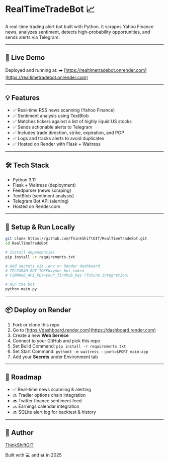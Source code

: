 # RealTimeTradeBot 📈

A real-time trading alert bot built with Python. It scrapes Yahoo Finance news, analyzes sentiment, detects high-probability opportunities, and sends alerts via Telegram.

---

## 🚀 Live Demo

Deployed and running at:
➡️ [https://realtimetradebot.onrender.com](https://realtimetradebot.onrender.com)

---

## 💡 Features

- ✅ Real-time RSS news scanning (Yahoo Finance)
- ✅ Sentiment analysis using TextBlob
- ✅ Matches tickers against a list of highly liquid US stocks
- ✅ Sends actionable alerts to Telegram
- ✅ Includes trade direction, strike, expiration, and POP
- ✅ Logs and tracks alerts to avoid duplicates
- ✅ Hosted on Render with Flask + Waitress

---

## 🛠️ Tech Stack

- Python 3.11
- Flask + Waitress (deployment)
- Feedparser (news scraping)
- TextBlob (sentiment analysis)
- Telegram Bot API (alerting)
- Hosted on Render.com

---

## 🧪 Setup & Run Locally

```bash
git clone https://github.com/ThinkShiftGIT/RealTimeTradeBot.git
cd RealTimeTradeBot

# Install dependencies
pip install -r requirements.txt

# Add secrets via .env or Render dashboard
# TELEGRAM_BOT_TOKEN=your_bot_token
# FINNHUB_API_KEY=your_finnhub_key (future integration)

# Run the bot
python main.py
```

---

## 📦 Deploy on Render

1. Fork or clone this repo
2. Go to [https://dashboard.render.com](https://dashboard.render.com)
3. Create a new **Web Service**
4. Connect to your GitHub and pick this repo
5. Set Build Command: `pip install -r requirements.txt`
6. Set Start Command: `python3 -m waitress --port=$PORT main:app`
7. Add your **Secrets** under Environment tab

---

## 🧠 Roadmap

- ✅ Real-time news scanning & alerting
- 🔜 Tradier options chain integration
- 🔜 Twitter finance sentiment feed
- 🔜 Earnings calendar integration
- 🔜 SQLite alert log for backtest & history

---

## 👤 Author

[ThinkShiftGIT](https://github.com/ThinkShiftGIT)

Built with 💻 and 📊 in 2025
